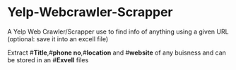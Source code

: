 # **Yelp-Webcrawler-Scrapper**
A Yelp Web Crawler/Scrapper use to find info of anything using a given URL (optional: save it into an excell file)

Extract #**Title**,#**phone no**,#**location** and #**website** of any buisness and can be stored in an #**Exvell** files
